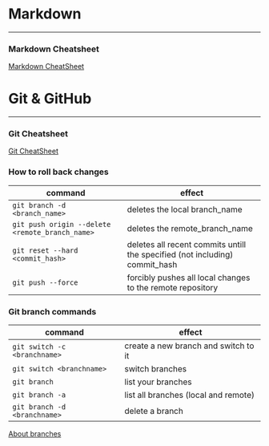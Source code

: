 # Markdown
---
### Markdown Cheatsheet

[Markdown CheatSheet](https://github.com/adam-p/markdown-here/wiki/Markdown-Cheatsheet)


# Git & GitHub
---
### Git Cheatsheet
[Git CheatSheet](https://training.github.com/downloads/github-git-cheat-sheet/)

### How to roll back changes
 command | effect 
 --- | ---
 `git branch -d <branch_name>` | deletes the local branch_name
 `git push origin --delete <remote_branch_name>` | deletes the remote_branch_name
 `git reset --hard <commit_hash>` | deletes all recent commits untill the specified (not including) commit_hash
 `git push --force` | forcibly pushes all local changes to the remote repository

### Git branch commands

| command                      | effect                               |
| ---------------------------- | ------------------------------------ |
| `git switch -c <branchname>` | create a new branch and switch to it |
| `git switch <branchname>`    | switch branches                      |
| `git branch`                 | list your branches                   |
| `git branch -a`              | list all branches (local and remote) |
| `git branch -d <branchname>` | delete a branch                      |

[About branches](https://docs.github.com/en/pull-requests/collaborating-with-pull-requests/proposing-changes-to-your-work-with-pull-requests/about-branches)
